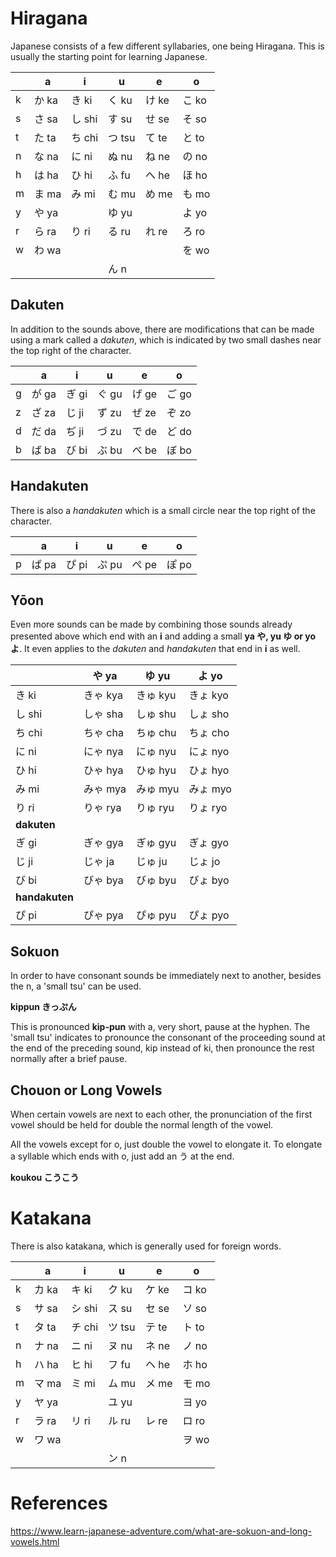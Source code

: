 # Hiragana

Japanese consists of a few different syllabaries, one being Hiragana. This is
usually the starting point for learning Japanese.

|  | a | i | u | e | o |
|---|---|---|---|---|---|
| k | か ka | き ki | く ku | け ke | こ ko |
| s | さ sa | し shi | す su | せ se | そ so |
| t | た ta | ち chi | つ tsu | て te | と to |
| n | な na | に ni | ぬ nu | ね ne | の no |
| h | は ha | ひ hi | ふ fu | へ he | ほ ho |
| m | ま ma | み mi | む mu | め me | も mo |
| y | や ya |  | ゆ yu |  | よ yo |
| r | ら ra | り ri | る ru | れ re | ろ ro |
| w | わ wa |  |  |  | を wo |
|   |  |  | ん n |  |  |

## Dakuten

In addition to the sounds above, there are modifications that can be made using
a mark called a _dakuten_, which is indicated by two small dashes near the top
right of the character.

|  | a | i | u | e | o |
|---|---|---|---|---|---|
| g | が ga | ぎ gi | ぐ gu | げ ge | ご go |
| z | ざ za | じ ji | ず zu | ぜ ze | ぞ zo |
| d | だ da | ぢ ji | づ zu | で de | ど do |
| b | ば ba | び bi | ぶ bu | べ be | ぼ bo |

## Handakuten

There is also a _handakuten_ which is a small circle near the top right of the
character.

|  | a | i | u | e | o |
|---|---|---|---|---|---|
| p | ぱ pa | ぴ pi | ぷ pu | ぺ pe | ぽ po |

## Yōon

Even more sounds can be made by combining those sounds already presented above
which end with an **i** and adding a small **ya や, yu ゆ or yo よ**. It even applies to
the _dakuten_ and _handakuten_ that end in **i** as well.

|  | や ya | ゆ yu | よ yo |
|---|---|---|---|
| き ki | きゃ kya | きゅ kyu | きょ kyo |
| し shi | しゃ sha | しゅ shu | しょ sho |
| ち chi | ちゃ cha | ちゅ chu | ちょ cho |
| に ni | にゃ nya | にゅ nyu | にょ nyo |
| ひ hi | ひゃ hya | ひゅ hyu | ひょ hyo |
| み mi | みゃ mya | みゅ myu | みょ myo |
| り ri | りゃ rya | りゅ ryu | りょ ryo |
| **dakuten** |  |  |  |
| ぎ gi | ぎゃ gya | ぎゅ gyu | ぎょ gyo |
| じ ji | じゃ ja | じゅ ju | じょ jo |
| び bi | びゃ bya | びゅ byu | びょ byo |
| **handakuten** |  |  |  |
| ぴ pi | ぴゃ pya | ぴゅ pyu | ぴょ pyo |

## Sokuon

In order to have consonant sounds be immediately next to another, besides the n,
a 'small tsu' can be used.

**kippun きっぷん**

This is pronounced **kip-pun** with a, very short, pause at the hyphen. The 'small tsu'
indicates to pronounce the consonant of the proceeding sound at the end of the
preceding sound, kip instead of ki, then pronounce the rest normally after a
brief pause.

## Chouon or Long Vowels

When certain vowels are next to each other, the pronunciation of the first vowel
should be held for double the normal length of the vowel.

All the vowels except for o, just double the vowel to elongate it. To elongate
a syllable which ends with o, just add an う at the end.

**koukou こうこう**

# Katakana

There is also katakana, which is generally used for foreign words.

|  | a | i | u | e | o |
|---|---|---|---|---|---|
| k | カ ka | キ ki | ク ku | ケ ke | コ ko |
| s | サ sa | シ shi | ス su | セ se | ソ so |
| t | タ ta | チ chi | ツ tsu | テ te | ト to |
| n | ナ na | ニ ni | ヌ nu | ネ ne | ノ no |
| h | ハ ha | ヒ hi | フ fu | ヘ he | ホ ho |
| m | マ ma | ミ mi | ム mu | メ me | モ mo |
| y | ヤ ya |  | ユ yu |  | ヨ yo |
| r | ラ ra | リ ri | ル ru | レ re | ロ ro |
| w | ワ wa |  |  |  | ヲ wo |
|   |  |  | ン n |  |  |

# References

https://www.learn-japanese-adventure.com/what-are-sokuon-and-long-vowels.html
